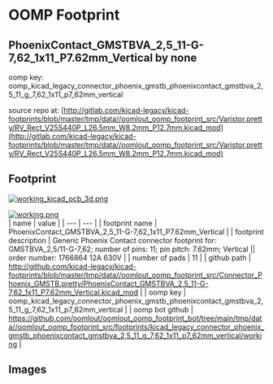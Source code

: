 # OOMP Footprint  
## PhoenixContact_GMSTBVA_2,5_11-G-7,62_1x11_P7.62mm_Vertical  by none  
  
oomp key: oomp_kicad_legacy_connector_phoenix_gmstb_phoenixcontact_gmstbva_2,5_11_g_7,62_1x11_p7_62mm_vertical  
  
source repo at: [http://gitlab.com/kicad-legacy/kicad-footprints/blob/master/tmp/data//oomlout_oomp_footprint_src/Varistor.pretty/RV_Rect_V25S440P_L26.5mm_W8.2mm_P12.7mm.kicad_mod](http://gitlab.com/kicad-legacy/kicad-footprints/blob/master/tmp/data//oomlout_oomp_footprint_src/Varistor.pretty/RV_Rect_V25S440P_L26.5mm_W8.2mm_P12.7mm.kicad_mod)  
## Footprint  
  
[![working_kicad_pcb_3d.png](working_kicad_pcb_3d_600.png)](working_kicad_pcb_3d.png)  
  
[![working.png](working_600.png)](working.png)  
| name | value | 
| --- | --- | 
| footprint name | PhoenixContact_GMSTBVA_2,5_11-G-7,62_1x11_P7.62mm_Vertical | 
| footprint description | Generic Phoenix Contact connector footprint for: GMSTBVA_2,5/11-G-7,62; number of pins: 11; pin pitch: 7.62mm; Vertical || order number: 1766864 12A 630V | 
| number of pads | 11 | 
| github path | http://github.com/kicad-legacy/kicad-footprints/blob/master/tmp/data//oomlout_oomp_footprint_src/Connector_Phoenix_GMSTB.pretty/PhoenixContact_GMSTBVA_2,5_11-G-7,62_1x11_P7.62mm_Vertical.kicad_mod | 
| oomp key | oomp_kicad_legacy_connector_phoenix_gmstb_phoenixcontact_gmstbva_2,5_11_g_7,62_1x11_p7_62mm_vertical | 
| oomp bot github | https://github.com/oomlout/oomlout_oomp_footprint_bot/tree/main/tmp/data//oomlout_oomp_footprint_src/footprints/kicad_legacy_connector_phoenix_gmstb_phoenixcontact_gmstbva_2,5_11_g_7,62_1x11_p7_62mm_vertical/working | 
## Images  

